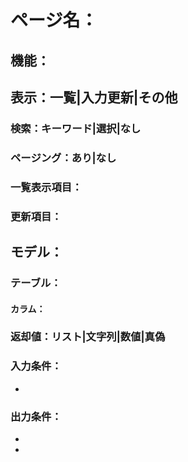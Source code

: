 # ページ名：

## 機能：



## 表示：一覧|入力更新|その他

### 検索：キーワード|選択|なし
### ページング：あり|なし
### 一覧表示項目：
### 更新項目：


## モデル：
### テーブル：
#### カラム：

### 返却値：リスト|文字列|数値|真偽

### 入力条件：
* 
		
### 出力条件：
* 
* 

